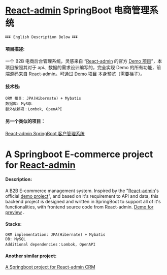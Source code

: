 # [React-admin](https://marmelab.com/react-admin/) SpringBoot 电商管理系统

    ⏬⏬⏬ English Description Below ⏬⏬⏬

#### 项目描述:

一个 B2B 电商后台管理系统，灵感来自 “[React-admin](https://marmelab.com/react-admin/) 的官方 [Demo 项目](https://marmelab.com/react-admin-demo/)”，本项目按照其对于 api、数据的需求设计编写的，完全实现 Demo 的所有功能，前端源码来自 React-admin。可通过 [Demo 项目](https://marmelab.com/react-admin-demo/) 本身预览（需要梯子）。

#### 技术栈:

    ORM 相关: JPA(Hibernate) + Mybatis
    数据库: MySQL
    额外依赖项：Lombok, OpenAPI

#### 另一个类似的项目：

[React-admin SpringBoot 客户管理系统](https://github.com/Enfield-Li/React_admin_CRM_SpringBoot_backend)

# A Springboot E-commerce project for [React-admin](https://marmelab.com/react-admin/)

#### Description:

A B2B E-commerce management system. Inspired by the "[React-admin](https://marmelab.com/react-admin/)'s official [demo project](https://marmelab.com/react-admin-demo/)", and based on it's requirement to API and data, this backend project is designed and written in SpringBoot to support all of it's functionalities, with frontend source code from React-admin. [Demo for preview](https://marmelab.com/react-admin-demo/) .

#### Stacks:

    ORM implementation: JPA(Hibernate) + Mybatis
    DB: MySQL
    Additional dependencies：Lombok, OpenAPI

#### Another similar project:

[A Springboot project for React-admin CRM](https://github.com/Enfield-Li/React_admin_CRM_SpringBoot_backend)
